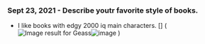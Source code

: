 ### Sept 23, 2021 - Describe youtr favorite style of books.
- I like books with edgy 2000 iq main characters. [] (<img src="https://www.bing.com/th?id=A3040dd1f0b63f9f172b956bf68dbd80a&amp;w=110&amp;h=110&amp;c=7&amp;rs=2&amp;qlt=80&amp;o=6&amp;pid=SANGAM" alt="Image result for Geass"/>![image](https://user-images.githubusercontent.com/90779909/134524749-90fcbe3c-0d60-41f8-a90c-ba70afb95978.png)
)
